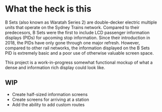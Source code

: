 # What the heck is this

B Sets (also known as Waratah Series 2) are double-decker electric multiple units that operate on the Sydney Trains network. Compared to their predecesors, B Sets were the first to include LCD passenger information displays (PIDs) for upcoming stop information. Since their introduction in 2018, the PIDs have only gone through one major refresh. However, compared to other rail networks, the information displayed on the B Sets PID is extremely basic and a poor use of otherwise valuable screen space.

This project is a work-in-progress somewhat functional mockup of what a dense and information rich display could look like.

## WIP

- Create half-sized information screens
- Create screens for arriving at a station
- Add the ability to add custom routes

